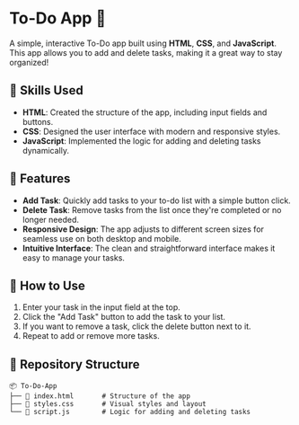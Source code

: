 # To-Do App 📝

A simple, interactive To-Do app built using **HTML**, **CSS**, and **JavaScript**. This app allows you to add and delete tasks, making it a great way to stay organized!

## 🔧 Skills Used
- **HTML**: Created the structure of the app, including input fields and buttons.
- **CSS**: Designed the user interface with modern and responsive styles.
- **JavaScript**: Implemented the logic for adding and deleting tasks dynamically.

## 🌟 Features
- **Add Task**: Quickly add tasks to your to-do list with a simple button click.
- **Delete Task**: Remove tasks from the list once they're completed or no longer needed.
- **Responsive Design**: The app adjusts to different screen sizes for seamless use on both desktop and mobile.
- **Intuitive Interface**: The clean and straightforward interface makes it easy to manage your tasks.

## 🚀 How to Use
1. Enter your task in the input field at the top.
2. Click the "Add Task" button to add the task to your list.
3. If you want to remove a task, click the delete button next to it.
4. Repeat to add or remove more tasks.


## 📂 Repository Structure
```plaintext
📦 To-Do-App
├── 📄 index.html       # Structure of the app
├── 📄 styles.css       # Visual styles and layout
└── 📄 script.js        # Logic for adding and deleting tasks
